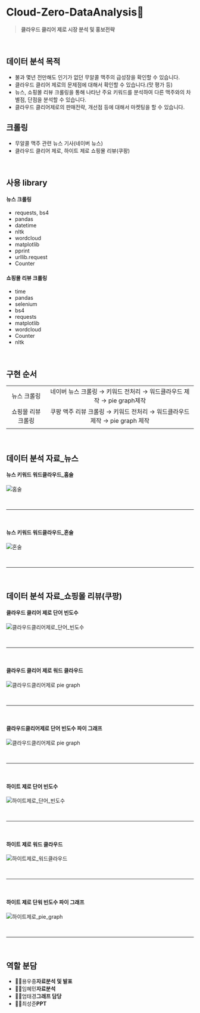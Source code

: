 # Cloud-Zero-DataAnalysis:beers:

> **클라우드 클리어 제로 시장 분석 및 홍보전략**

</br>

## 데이터 분석 목적
- 불과 몇년 전만해도 인기가 없던 무알콜 맥주의 급성장을 확인할 수 있습니다.
- 클라우드 클리어 제로의 문제점에 대해서 확인할 수 있습니다.(맛 평가 등)
- 뉴스, 쇼핑몰 리뷰 크롤링을 통해 나타난 주요 키워드를 분석하여 다른 맥주와의 차별점, 단점을 분석할 수 있습니다.
- 클라우드 클리어제로의 판매전략, 개선점 등에 대해서 마켓팅을 할 수 있습니다.

## 크롤링 
- 무알콜 맥주 관련 뉴스 기사(네이버 뉴스)
- 클라우드 클리어 제로, 하이트 제로 쇼핑몰 리뷰(쿠팡)

</br>

## 사용 library
#### 뉴스 크롤링
- requests, bs4 
- pandas 
- datetime 
- nltk 
- wordcloud
- matplotlib
- pprint
- urllib.request
- Counter

#### 쇼핑몰 리뷰 크롤링
- time
- pandas
- selenium
- bs4
- requests
- matplotlib
- wordcloud
- Counter
- nltk


</br>

## 구현 순서
|                     |                                                                       |
|:-------------------:|:---------------------------------------------------------------------:|
|      뉴스 크롤링     | 네이버 뉴스 크롤링 → 키워드 전처리 → 워드클라우드 제작 → pie graph제작     |
|  쇼핑몰 리뷰 크롤링  | 쿠팡 맥주 리뷰 크롤링 → 키워드 전처리 → 워드클라우드 제작 → pie graph 제작  |
|                     | 

</br>

## 데이터 분석 자료_뉴스
#### 뉴스 키워드 워드클라우드_홈술 
![홈술](https://github.com/imeamin/Cloud-Zero-DataAnalysis/blob/master/%EB%89%B4%EC%8A%A4%ED%81%AC%EB%A1%A4%EB%A7%81/%ED%99%88%EC%88%A0.png?raw=true)


<br/>

***

<br/>

#### 뉴스 키워드 워드클라우드_혼술
![혼술](https://github.com/imeamin/Cloud-Zero-DataAnalysis/blob/master/%EB%89%B4%EC%8A%A4%ED%81%AC%EB%A1%A4%EB%A7%81/%ED%98%BC%EC%88%A0.png?raw=true)

<br/>

***

<br/>

## 데이터 분석 자료_쇼핑몰 리뷰(쿠팡)
#### 클라우드 클리어 제로 단어 빈도수 
![클라우드클리어제로_단어_빈도수](https://github.com/imeamin/Cloud-Zero-DataAnalysis/blob/master/readme_picture/%ED%81%B4%EB%9D%BC%EC%9A%B0%EB%93%9C%ED%81%B4%EB%A6%AC%EC%96%B4%EC%A0%9C%EB%A1%9C_%EB%8B%A8%EC%96%B4_%EB%B9%88%EB%8F%84%EC%88%98.JPG?raw=true)

<br/>

***

<br/>

#### 클라우드 클리어 제로 워드 클라우드
![클라우드클리어제로 pie graph](https://github.com/imeamin/Cloud-Zero-DataAnalysis/blob/master/readme_picture/%ED%81%B4%EB%9D%BC%EC%9A%B0%EB%93%9C%ED%81%B4%EB%A6%AC%EC%96%B4%EC%A0%9C%EB%A1%9C%20pie%20graph.JPG?raw=true)

<br/>

***

<br/>

#### 클라우드클리어제로 단어 빈도수 파이 그래프
![클라우드클리어제로 pie graph](https://github.com/imeamin/Cloud-Zero-DataAnalysis/blob/master/readme_picture/%ED%81%B4%EB%9D%BC%EC%9A%B0%EB%93%9C%ED%81%B4%EB%A6%AC%EC%96%B4%EC%A0%9C%EB%A1%9C%20pie%20graph.JPG?raw=true)

<br/>

***

<br/>

#### 하이트 제로 단어 빈도수
![하이트제로_단어_빈도수](https://github.com/imeamin/Cloud-Zero-DataAnalysis/blob/master/readme_picture/%ED%95%98%EC%9D%B4%ED%8A%B8%EC%A0%9C%EB%A1%9C_%EB%8B%A8%EC%96%B4_%EB%B9%88%EB%8F%84%EC%88%98.JPG?raw=true)

<br/>

***

<br/>

#### 하이트 제로 워드 클라우드
![하이트제로_워드클라우드](https://github.com/imeamin/Cloud-Zero-DataAnalysis/blob/master/readme_picture/%ED%95%98%EC%9D%B4%ED%8A%B8%EC%A0%9C%EB%A1%9C_%EC%9B%8C%EB%93%9C%ED%81%B4%EB%9D%BC%EC%9A%B0%EB%93%9C.JPG?raw=true)

<br/>

***

<br/>

#### 하이트 제로 단워 빈도수 파이 그래프
![하이트제로_pie_graph](https://github.com/imeamin/Cloud-Zero-DataAnalysis/blob/master/readme_picture/%ED%95%98%EC%9D%B4%ED%8A%B8%EC%A0%9C%EB%A1%9C_pie_graph.JPG?raw=true)

<br/>

***

<br/>

## 역할 분담
- 👨‍💻용우중**자료분석 및 발표**
- 👨‍💻임혜민**자료분석**
- 👨‍💻엄태경**그래프 담당** 
- 👨‍💻최성준**PPT**

